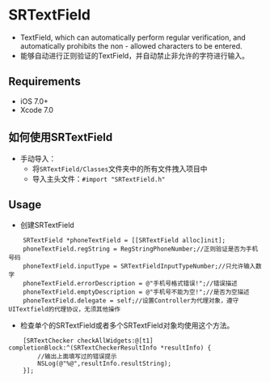 # SRTextField

* TextField, which can automatically perform regular verification, and automatically prohibits the non - allowed characters to be entered.
* 能够自动进行正则验证的TextField，并自动禁止非允许的字符进行输入。

## Requirements

* iOS 7.0+ 
* Xcode 7.0

## 如何使用SRTextField

* 手动导入：
    * 将`SRTextField/Classes`文件夹中的所有文件拽入项目中
    * 导入主头文件：`#import "SRTextField.h"`

## Usage

* 创建SRTextField
```
    SRTextField *phoneTextField = [[SRTextField alloc]init];
    phoneTextField.regString = RegStringPhoneNumber;//正则验证是否为手机号码
    phoneTextField.inputType = SRTextFieldInputTypeNumber;//只允许输入数字
    phoneTextField.errorDescription = @"手机号格式错误!";//错误描述
    phoneTextField.emptyDescription = @"手机号不能为空!";//是否为空描述
    phoneTextField.delegate = self;//设置Controller为代理对象，遵守UITextfield的代理协议，无须其他操作
```
* 检查单个的SRTextField或者多个SRTextField对象均使用这个方法。
```
    [SRTextChecker checkAllWidgets:@[t1] completionBlock:^(SRTextCheckerResultInfo *resultInfo) {
        //输出上面填写过的错误提示
        NSLog(@"%@",resultInfo.resultString);
    }];
```
